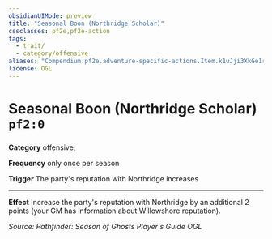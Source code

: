```yaml
---
obsidianUIMode: preview
title: "Seasonal Boon (Northridge Scholar)"
cssclasses: pf2e,pf2e-action
tags:
  - trait/
  - category/offensive
aliases: "Compendium.pf2e.adventure-specific-actions.Item.k1uJji3XkGe1rZ5z"
license: OGL
---
```

# Seasonal Boon (Northridge Scholar) `pf2:0`

### 

**Category** offensive; 




**Frequency** only once per season

**Trigger** The party's reputation with Northridge increases

* * *

**Effect** Increase the party's reputation with Northridge by an additional 2 points (your GM has information about Willowshore reputation).

*Source: Pathfinder: Season of Ghosts Player's Guide*
*OGL*
